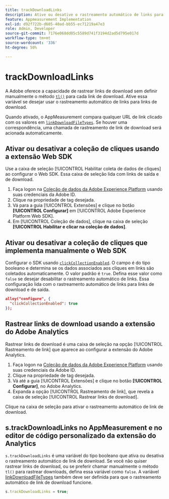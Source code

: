 ```yaml
---
title: trackDownloadLinks
description: Ative ou desative o rastreamento automático de links para links de download.
feature: Appmeasurement Implementation
exl-id: d92f722b-d605-40ad-bb55-ec71219a47e3
role: Admin, Developer
source-git-commit: 7176e068dd05c5589d741f3194d2ad5d795e017d
workflow-type: tm+mt
source-wordcount: '336'
ht-degree: 50%

---
```


# trackDownloadLinks

A Adobe oferece a capacidade de rastrear links de download sem definir manualmente o método [`tl()`](../functions/tl-method.md) para cada link de download. Ative essa variável se desejar usar o rastreamento automático de links para links de download.

Quando ativado, o AppMeasurement compara qualquer URL de link clicado com os valores em [`linkDownloadFileTypes`](linkdownloadfiletypes.md). Se houver uma correspondência, uma chamada de rastreamento de link de download será acionada automaticamente.

## Ativar ou desativar a coleção de cliques usando a extensão Web SDK

Use a caixa de seleção [!UICONTROL Habilitar coleta de dados de cliques] ao configurar o Web SDK. Essa caixa de seleção lida com links de saída e de download.

1. Faça logon na [Coleção de dados da Adobe Experience Platform](https://experience.adobe.com/br/data-collection) usando suas credenciais da Adobe ID.
1. Clique na propriedade de tag desejada.
1. Vá para a guia [!UICONTROL Extensões] e clique no botão **[!UICONTROL Configurar]** em [!UICONTROL Adobe Experience Platform Web SDK].
1. Em [!UICONTROL Coleção de dados], clique na caixa de seleção **[!UICONTROL Habilitar e clicar na coleção de dados]**.

## Ativar ou desativar a coleção de cliques que implementa manualmente o Web SDK

Configurar o SDK usando [`clickCollectionEnabled`](https://experienceleague.adobe.com/docs/experience-platform/edge/fundamentals/configuring-the-sdk.html#clickCollectionEnabled). O campo é do tipo booleano e determina se os dados associados aos cliques em links são coletados automaticamente. O valor padrão é `true`. Defina esse valor como `false` se desejar desabilitar o rastreamento automático de links. Essa configuração lida com o rastreamento automático de links para links de download e de saída.

```json
alloy("configure", {
  "clickCollectionEnabled": true
});
```

## Rastrear links de download usando a extensão do Adobe Analytics

Rastrear links de download é uma caixa de seleção na opção [!UICONTROL Rastreamento de link] que aparece ao configurar a extensão do Adobe Analytics.

1. Faça logon na [Coleção de dados da Adobe Experience Platform](https://experience.adobe.com/data-collection) usando suas credenciais da Adobe ID.
2. Clique na propriedade de tag desejada.
3. Vá até a guia [!UICONTROL Extensões] e clique no botão **[!UICONTROL Configurar]**, no Adobe Analytics.
4. Expanda a opção [!UICONTROL Rastreamento de link], que revela a caixa de seleção [!UICONTROL Rastrear links de download].

Clique na caixa de seleção para ativar o rastreamento automático de link de download.

## s.trackDownloadLinks no AppMeasurement e no editor de código personalizado da extensão do Analytics

`s.trackDownloadLinks` é uma variável do tipo booleano que ativa ou desativa o rastreamento automático de link de download. Se você não quiser rastrear links de download, ou se preferir chamar manualmente o método `tl()` para rastrear downloads, defina essa variável como `false`. A variável [linkDownloadFileTypes](linkdownloadfiletypes.md) também deve ser definida para que o rastreamento automático de link de download funcione.

```js
s.trackDownloadLinks = true;
```
